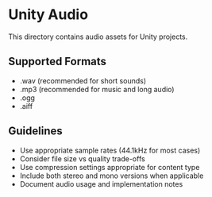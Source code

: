 # Unity Audio

This directory contains audio assets for Unity projects.

## Supported Formats
- .wav (recommended for short sounds)
- .mp3 (recommended for music and long audio)
- .ogg
- .aiff

## Guidelines
- Use appropriate sample rates (44.1kHz for most cases)
- Consider file size vs quality trade-offs
- Use compression settings appropriate for content type
- Include both stereo and mono versions when applicable
- Document audio usage and implementation notes
